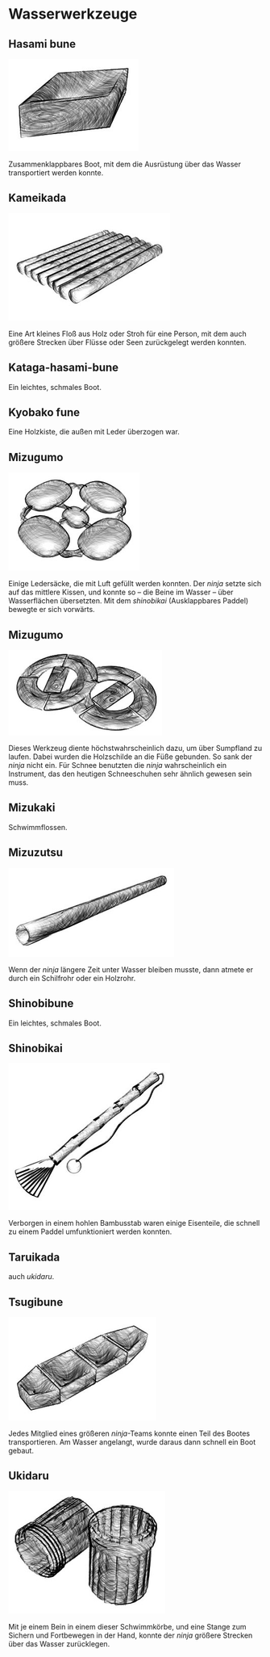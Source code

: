 # Wasserwerkzeuge


## Hasami bune

![Hasamibune](/images/werkzeuge-hasamibune.jpg)

Zusammenklappbares Boot, mit dem die Ausrüstung über das Wasser transportiert werden konnte.


## Kameikada

![Kameikada](/images/werkzeuge-kameikada.jpg)

Eine Art kleines Floß aus Holz oder Stroh für eine Person, mit dem auch größere Strecken über Flüsse oder Seen zurückgelegt werden konnten.


## Kataga-hasami-bune

Ein leichtes, schmales Boot.


## Kyobako fune

Eine Holzkiste, die außen mit Leder überzogen war.


## Mizugumo

![Mizugumo](/images/werkzeuge-mizugumo1.jpg)

Einige Ledersäcke, die mit Luft gefüllt werden konnten. Der *ninja* setzte sich auf das mittlere Kissen, und konnte so – die Beine im Wasser – über Wasserflächen übersetzten. Mit dem *shinobikai* (Ausklappbares Paddel) bewegte er sich vorwärts.


## Mizugumo

![Mizugumo](/images/werkzeuge-mizugumo2.jpg)

Dieses Werkzeug diente höchstwahrscheinlich dazu, um über Sumpfland zu laufen. Dabei wurden die Holzschilde an die Füße gebunden. So sank der *ninja* nicht ein. Für Schnee benutzten die *ninja* wahrscheinlich ein Instrument, das den heutigen Schneeschuhen sehr ähnlich gewesen sein muss.


## Mizukaki

Schwimmflossen.


## Mizuzutsu

![Mizuzutsu](/images/werkzeuge-mizutsu.jpg)

Wenn der *ninja* längere Zeit unter Wasser bleiben musste, dann atmete er durch ein Schilfrohr oder ein Holzrohr.


## Shinobibune

Ein leichtes, schmales Boot.


## Shinobikai

![Shinobikai](/images/werkzeuge-shinobikai.jpg)

Verborgen in einem hohlen Bambusstab waren einige Eisenteile, die schnell zu einem Paddel umfunktioniert werden konnten.


## Taruikada

auch *ukidaru*.


## Tsugibune

![Tsugibune](/images/werkzeuge-tsugibune.jpg)

Jedes Mitglied eines größeren *ninja*-Teams konnte einen Teil des Bootes transportieren. Am Wasser angelangt, wurde daraus dann schnell ein Boot gebaut.


## Ukidaru

![Ukidaru](/images/werkzeuge-ukidaru.jpg)

Mit je einem Bein in einem dieser Schwimmkörbe, und eine Stange zum Sichern und Fortbewegen in der Hand, konnte der *ninja* größere Strecken über das Wasser zurücklegen.
